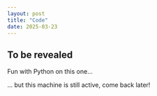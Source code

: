 ```yaml
---
layout: post
title: "Code"
date: 2025-03-23
---
```


## To be revealed
Fun with Python on this one...

... but this machine is still active, come back later!
